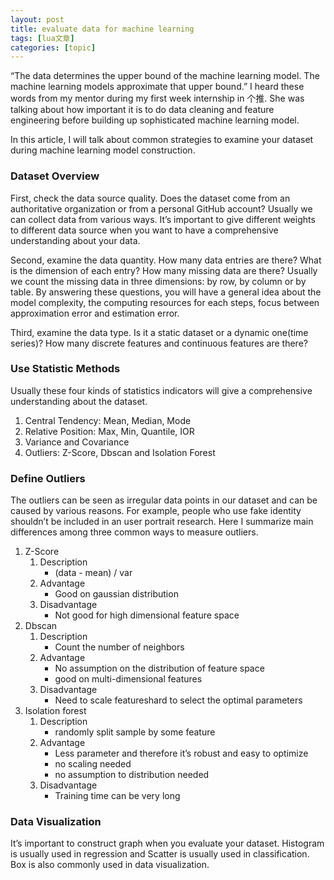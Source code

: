 ```yaml
---
layout: post
title: evaluate data for machine learning 
tags: [lua文章]
categories: [topic]
---
```

<p>“The data determines the upper bound of the machine learning model. The machine learning models approximate that upper bound.” I heard these words from my mentor during my first week internship in 个推. She was talking about how important it is to do data cleaning and feature engineering before building up sophisticated machine learning model. </p>
<p>In this article, I will talk about common strategies to examine your dataset during machine learning model construction. </p>
<h3 id="Dataset-Overview"><a href="#Dataset-Overview" class="headerlink" title="Dataset Overview"></a>Dataset Overview</h3><p>First, check the data source quality. Does the dataset come from an authoritative organization or from a personal GitHub account? Usually we can collect data from various ways. It’s important to give different weights to different data source when you want to have a comprehensive understanding about your data.</p>
<p>Second, examine the data quantity. How many data entries are there? What is the dimension of each entry? How many missing data are there? Usually we count the missing data in three dimensions: by row, by column or by table. By answering these questions, you will have a general idea about the model complexity, the computing resources for each steps, focus between approximation error and estimation error. </p>
<p>Third, examine the data type. Is it a static dataset or a dynamic one(time series)? How many discrete features and continuous features are there?</p>
<h3 id="Use-Statistic-Methods"><a href="#Use-Statistic-Methods" class="headerlink" title="Use Statistic Methods"></a>Use Statistic Methods</h3><p>Usually these four kinds of statistics indicators will give a comprehensive understanding about the dataset.</p>
<ol>
<li>Central Tendency: Mean, Median, Mode</li>
<li>Relative Position: Max, Min, Quantile, IOR</li>
<li>Variance and Covariance</li>
<li>Outliers: Z-Score, Dbscan and Isolation Forest</li>
</ol>
<h3 id="Define-Outliers"><a href="#Define-Outliers" class="headerlink" title="Define Outliers"></a>Define Outliers</h3><p>The outliers can be seen as irregular data points in our dataset and can be caused by various reasons. For example, people who use fake identity shouldn’t be included in an user portrait research. Here I summarize main differences among three common ways to measure outliers. </p>
<ol>
<li>Z-Score<ol>
<li>Description<ul>
<li>(data - mean) / var</li>
</ul>
</li>
<li>Advantage<ul>
<li>Good on gaussian distribution</li>
</ul>
</li>
<li>Disadvantage<ul>
<li>Not good for high dimensional feature space</li>
</ul>
</li>
</ol>
</li>
<li>Dbscan<ol>
<li>Description<ul>
<li>Count the number of neighbors</li>
</ul>
</li>
<li>Advantage<ul>
<li>No assumption on the distribution of feature space</li>
<li>good on multi-dimensional features</li>
</ul>
</li>
<li>Disadvantage<ul>
<li>Need to scale featureshard to select the optimal parameters</li>
</ul>
</li>
</ol>
</li>
<li>Isolation forest<ol>
<li>Description<ul>
<li>randomly split sample by some feature</li>
</ul>
</li>
<li>Advantage<ul>
<li>Less parameter and therefore it’s robust and easy to optimize</li>
<li>no scaling needed</li>
<li>no assumption to distribution needed</li>
</ul>
</li>
<li>Disadvantage<ul>
<li>Training time can be very long</li>
</ul>
</li>
</ol>
</li>
</ol>
<h3 id="Data-Visualization"><a href="#Data-Visualization" class="headerlink" title="Data Visualization"></a>Data Visualization</h3><p>It’s important to construct graph when you evaluate your dataset. Histogram is usually used in regression and Scatter is usually used in classification. Box is also commonly used in data visualization.</p>